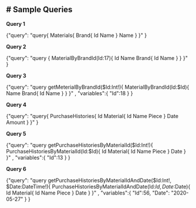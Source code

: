 ## # **Sample Queries**
**Query 1**

{"query":
 "query{ 
 	 Materials{
	Brand{
		Id
		Name
	}
 	Name
 	}
  }" 
}

**Query 2**

{"query":
 "query
 	{
 	MaterialByBrandId(Id:17){
 		Id
 		Name
 		Brand{
 			Id
 			Name
 		}
 	}
  }"
}

**Query 3**

{"query":
 "query
 	getMeterialByBrandId($Id:Int!){
 	MaterialByBrandId(Id:$Id){
 		Name
 		Brand{
 			Id
 			Name
 		}
 	}
  }" ,
   	"variables":{
   		"Id":18
   	}
}

**Query 4**

{"query":
 "query{ 
 	 PurchaseHistories{
 	 	Id
		Material{
			Id
			Name
			Piece
		}
		Date
		Amount
 	}
  }" 
}

**Query 5**

{"query":
 "query
 	getPurchaseHistoriesByMaterialId($Id:Int!){
 	PurchaseHistoriesByMaterialId(Id:$Id){
 		Id
		Material{
			Id
			Name
			Piece
		}
		Date
 	}
  }" ,
   	"variables":{
   		"Id":13
   	}
}

**Query 6**

{"query":
 "query
 	getPurchaseHistoriesByMaterialIdAndDate($Id:Int!, $Date:DateTime!){
 	PurchaseHistoriesByMaterialIdAndDate(Id:$Id, Date:$Date){
 		Id
		Material{
			Id
			Name
			Piece
		}
		Date
 	}
  }" ,
   	"variables":{
   		"Id":56,
   		"Date": "2020-05-27"
   	}
}